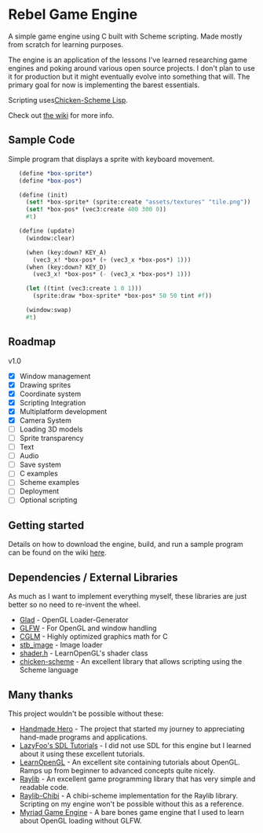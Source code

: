 # Rebel Game Engine
A simple game engine using C built with Scheme scripting. Made mostly from scratch for learning purposes.

The engine is an application of the lessons I've learned researching game engines and poking around various open source projects. I don't plan to use it for production but it might eventually evolve into something that will. The primary goal for now is implementing the barest essentials.

Scripting uses[Chicken-Scheme Lisp](https://www.call-cc.org/).

Check out [the wiki](https://github.com/accidentalrebel/rebel-game-engine/wiki/Getting-Started) for more info.

## Sample Code
Simple program that displays a sprite with keyboard movement.

```scheme
   (define *box-sprite*)
   (define *box-pos*)

   (define (init)
     (set! *box-sprite* (sprite:create "assets/textures" "tile.png"))
     (set! *box-pos* (vec3:create 400 300 0))
     #t)

   (define (update)
     (window:clear)

     (when (key:down? KEY_A)
       (vec3_x! *box-pos* (+ (vec3_x *box-pos*) 1)))
     (when (key:down? KEY_D)
       (vec3_x! *box-pos* (- (vec3_x *box-pos*) 1)))

     (let ((tint (vec3:create 1 0 1)))
       (sprite:draw *box-sprite* *box-pos* 50 50 tint #f))

     (window:swap)
     #t)
```

## Roadmap
v1.0

- [x] Window management
- [x] Drawing sprites
- [x] Coordinate system
- [x] Scripting Integration
- [x] Multiplatform development
- [x] Camera System
- [ ] Loading 3D models
- [ ] Sprite transparency
- [ ] Text
- [ ] Audio
- [ ] Save system
- [ ] C examples
- [ ] Scheme examples
- [ ] Deployment
- [ ] Optional scripting

## Getting started
Details on how to download the engine, build, and run a sample program can be found on the wiki [here](https://github.com/accidentalrebel/rebel-game-engine/wiki/Getting-Started).

## Dependencies / External Libraries
As much as I want to implement everything myself, these libraries are just better so no need to re-invent the wheel.

  * [Glad](https://github.com/Dav1dde/glad) - OpenGL Loader-Generator
  * [GLFW](https://www.glfw.org/) - For OpenGL and window handling
  * [CGLM](https://github.com/recp/cglm) - Highly optimized graphics math for C
  * [stb_image](https://github.com/nothings/stb) - Image loader
  * [shader.h](https://learnopengl.com/code_viewer_gh.php?code=includes/learnopengl/shader_s.h) - LearnOpenGL's shader class
  * [chicken-scheme](https://www.call-cc.org/) - An excellent library that allows scripting using the Scheme language

## Many thanks
This project wouldn't be possible without these:

  * [Handmade Hero](https://handmadehero.org/) - The project that started my journey to appreciating hand-made programs and applications.
  * [LazyFoo's SDL Tutorials](http://lazyfoo.net/tutorials/SDL/index.php) - I did not use SDL for this engine but I learned about it using these excellent tutorials.
  * [LearnOpenGL](https://learnopengl.com/) - An excellent site containing tutorials about OpenGL. Ramps up from beginner to advanced concepts quite nicely.
  * [Raylib](https://www.raylib.com/) - An excellent game programming library that has very simple and readable code.
  * [Raylib-Chibi](https://github.com/VincentToups/raylib-chibi) - A chibi-scheme implementation for the Raylib library. Scripting on my engine won't be possible without this as a reference.
  * [Myriad Game Engine](https://github.com/jobtalle/Myriad) - A bare bones game engine that I used to learn about OpenGL loading without GLFW.

